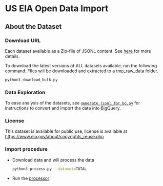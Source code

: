 # US EIA Open Data Import

## About the Dataset

### Download URL

Each dataset available as a Zip-file of JSONL content. See [here](https://www.eia.gov/opendata/bulkfiles.php) for more details.

To download the latest versions of ALL datasets available, run the following command. Files will be downloaded and extracted to a tmp_raw_data folder.

```bash
python3 download_bulk.py
```

### Data Exploration

To ease analysis of the datasets, see [`generate_jsonl_for_bq.py`](generate_jsonl_for_bq.py) for instructions to convert and import the data into BigQuery.

### License

This dataset is available for public use, license is available at https://www.eia.gov/about/copyrights_reuse.php

### Import procedure

- Download data and will process the data
    ```bash
    python3 process.py --dataset=TOTAL
    ```

- Run the [processor](process/README.md)
